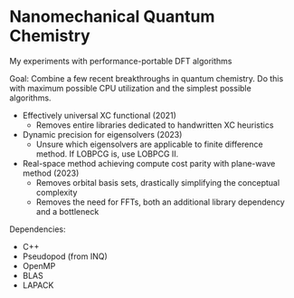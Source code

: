 # Nanomechanical Quantum Chemistry

My experiments with performance-portable DFT algorithms

Goal: Combine a few recent breakthroughs in quantum chemistry. Do this with maximum possible CPU utilization and the simplest possible algorithms.
- Effectively universal XC functional (2021)
  - Removes entire libraries dedicated to handwritten XC heuristics
- Dynamic precision for eigensolvers (2023)
  - Unsure which eigensolvers are applicable to finite difference method. If LOBPCG is, use LOBPCG II.
- Real-space method achieving compute cost parity with plane-wave method (2023)
  - Removes orbital basis sets, drastically simplifying the conceptual complexity
  - Removes the need for FFTs, both an additional library dependency and a bottleneck

Dependencies:
- C++
- Pseudopod (from INQ)
- OpenMP
- BLAS
- LAPACK
